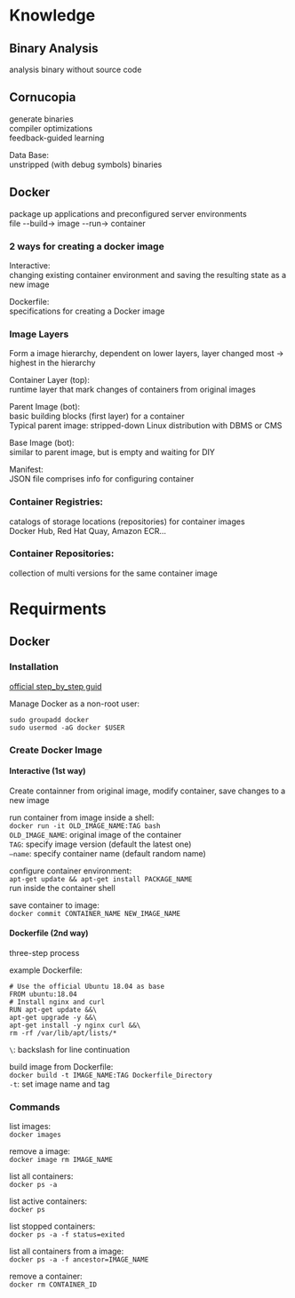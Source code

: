 # Knowledge
## Binary Analysis
analysis binary without source code

## Cornucopia
generate binaries  
compiler optimizations  
feedback-guided learning
    
Data Base:  
unstripped (with debug symbols) binaries

## Docker
package up applications and preconfigured server environments  
file --build-> image --run-> container

### 2 ways for creating a docker image
Interactive:  
changing existing container environment and saving the resulting state as a new image

Dockerfile:  
specifications for creating a Docker image

### Image Layers
Form a image hierarchy, dependent on lower layers, layer changed most -> highest in the hierarchy

Container Layer (top):  
runtime layer that mark changes of containers from original images

Parent Image (bot):  
basic building blocks (first layer) for a container  
Typical parent image: stripped-down Linux distribution with DBMS or CMS

Base Image (bot):  
similar to parent image, but is empty and waiting for DIY

Manifest:  
JSON file comprises info for configuring container

### Container Registries:  
catalogs of storage locations (repositories) for container images  
Docker Hub, Red Hat Quay, Amazon ECR...

### Container Repositories:  
collection of multi versions for the same container image

# Requirments
## Docker
### Installation
[official step_by_step guid](https://docs.docker.com/engine/install/ubuntu/#install-using-the-repository)

Manage Docker as a non-root user:
```
sudo groupadd docker
sudo usermod -aG docker $USER
```

### Create Docker Image
#### Interactive (1st way)
Create containner from original image, modify container, save changes to a new image

run container from image inside a shell:  
```docker run -it OLD_IMAGE_NAME:TAG bash```  
```OLD_IMAGE_NAME```: original image of the container  
```TAG```: specify image version (default the latest one)  
```–name```: specify container name (default random name)

configure container environment:  
```apt-get update && apt-get install PACKAGE_NAME```  
run inside the container shell

save container to image:  
```docker commit CONTAINER_NAME NEW_IMAGE_NAME```

#### Dockerfile (2nd way)
three-step process

example Dockerfile:  
```
# Use the official Ubuntu 18.04 as base
FROM ubuntu:18.04
# Install nginx and curl
RUN apt-get update &&\
apt-get upgrade -y &&\
apt-get install -y nginx curl &&\
rm -rf /var/lib/apt/lists/*
```  
```\```: backslash for line continuation

build image from Dockerfile:  
```docker build -t IMAGE_NAME:TAG Dockerfile_Directory```  
```-t```: set image name and tag

### Commands
list images:  
```docker images```

remove a image:  
```docker image rm IMAGE_NAME```

list all containers:  
```docker ps -a```

list active containers:  
```docker ps```

list stopped containers:  
```docker ps -a -f status=exited```

list all containers from a image:  
```docker ps -a -f ancestor=IMAGE_NAME```

remove a container:  
```docker rm CONTAINER_ID```